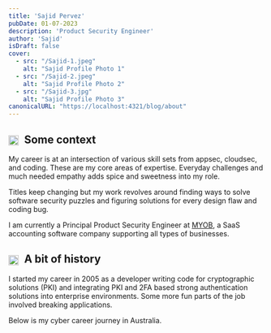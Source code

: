 ```yaml
---
title: 'Sajid Pervez'
pubDate: 01-07-2023
description: 'Product Security Engineer'
author: 'Sajid'
isDraft: false
cover:    
  - src: "/Sajid-1.jpeg"
    alt: "Sajid Profile Photo 1"
  - src: "/Sajid-2.jpeg"
    alt: "Sajid Profile Photo 2"
  - src: "/Sajid-3.jpg"
    alt: "Sajid Profile Photo 3"
canonicalURL: "https://localhost:4321/blog/about"
---
```


## <img src="/2-dots.png" alt="Icon" width="20" height="20" style="display: inline-block; vertical-align: middle; margin-right: 6px; margin-top: 0px; margin-bottom: 0px;"> Some context

My career is at an intersection of various skill sets from appsec, cloudsec, and coding. These are my core areas of expertise. Everyday challenges and much needed empathy adds spice and sweetness into my role.  

Titles keep changing but my work revolves around finding ways to solve software security puzzles and figuring solutions for every design flaw and coding bug.

I am currently a Principal Product Security Engineer at [MYOB](https://myob.com), a SaaS accounting software company supporting all types of businesses.

## <img src="/2-dots.png" alt="Icon" width="20" height="20" style="display: inline-block; vertical-align: middle; margin-right: 6px; margin-top: 0px; margin-bottom: 0px;"> A bit of history 

I started my career in 2005 as a developer writing code for cryptographic solutions (PKI) and integrating PKI and 2FA based strong authentication solutions into enterprise environments. Some more fun parts of the job involved breaking applications.

Below is my cyber career journey in Australia.
